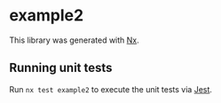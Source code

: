 # example2

This library was generated with [Nx](https://nx.dev).

## Running unit tests

Run `nx test example2` to execute the unit tests via [Jest](https://jestjs.io).
